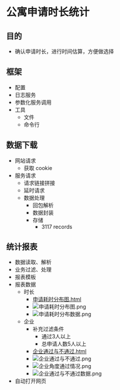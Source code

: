 
# 公寓申请时长统计
## 目的
- 确认申请时长，进行时间估算，方便做选择

## 框架
- 配置
- 日志服务
- 参数化服务调用
- 工具
    - 文件
    - 命令行


## 数据下载
- 网站请求
    - 获取 cookie
- 服务请求
    - 请求链接拼接
    - 延时请求
    - 数据处理
        - 回包解析
        - 数据封装
        - 存储
            - 3117 records

## 统计报表
- 数据读取、解析
- 业务过滤、处理
- 报表模板
- 报表数据
    - 时长
        - [申请耗时分布图.html](http://otzm88f21.bkt.clouddn.com/a04f2148-9a27-4994-9591-81193a910831.html)
        - ![申请耗时分布图.png](http://otzm88f21.bkt.clouddn.com/6b2aefdf-00f1-4657-83b3-460b04ea4709.png)
        - ![申请耗时分布数据.png](http://otzm88f21.bkt.clouddn.com/7bc17b28-d53f-466c-84a2-45c2dd1a1363.png)
    - 企业
        - 补充过滤条件
            - 通过3人以上
            - 总申请人数5人以上
        - [企业通过与不通过.html](http://otzm88f21.bkt.clouddn.com/bba2244f-fada-4a0d-ab3f-0ab8bf8a4a6c.html)
        - ![企业通过与不通过.png](http://otzm88f21.bkt.clouddn.com/48e0b22a-0bdb-4d6c-858c-05fa6cfbbc72.png)
        - ![企业角度通过情况.png](http://otzm88f21.bkt.clouddn.com/b1b97b6a-1ad2-4c0a-965d-5ef85e0d51cf.png)
        - ![企业通过与不通过数据.png](http://otzm88f21.bkt.clouddn.com/f2412135-9ca5-4abd-967e-ccfa7d6666a5.png)
- 自动打开网页